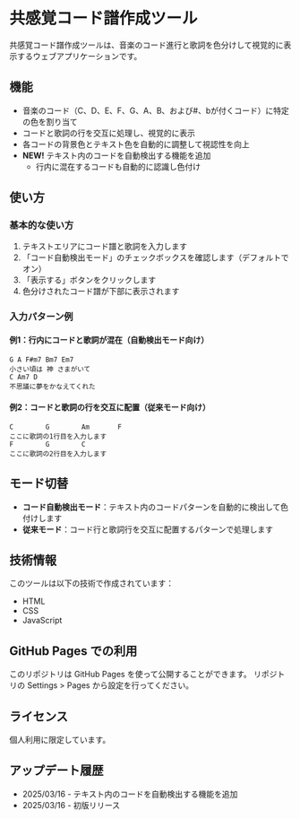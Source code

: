 # 共感覚コード譜作成ツール

共感覚コード譜作成ツールは、音楽のコード進行と歌詞を色分けして視覚的に表示するウェブアプリケーションです。

## 機能

- 音楽のコード（C、D、E、F、G、A、B、および#、bが付くコード）に特定の色を割り当て
- コードと歌詞の行を交互に処理し、視覚的に表示
- 各コードの背景色とテキスト色を自動的に調整して視認性を向上
- **NEW!** テキスト内のコードを自動検出する機能を追加
  - 行内に混在するコードも自動的に認識し色付け

## 使い方

### 基本的な使い方
1. テキストエリアにコード譜と歌詞を入力します
2. 「コード自動検出モード」のチェックボックスを確認します（デフォルトでオン）
3. 「表示する」ボタンをクリックします
4. 色分けされたコード譜が下部に表示されます

### 入力パターン例

#### 例1：行内にコードと歌詞が混在（自動検出モード向け）
```
G A F#m7 Bm7 Em7
小さい頃は 神 さまがいて
C Am7 D
不思議に夢をかなえてくれた
```

#### 例2：コードと歌詞の行を交互に配置（従来モード向け）
```
C        G        Am       F
ここに歌詞の1行目を入力します
F        G        C
ここに歌詞の2行目を入力します
```

## モード切替
- **コード自動検出モード**：テキスト内のコードパターンを自動的に検出して色付けします
- **従来モード**：コード行と歌詞行を交互に配置するパターンで処理します



## 技術情報

このツールは以下の技術で作成されています：
- HTML
- CSS
- JavaScript

## GitHub Pages での利用

このリポジトリは GitHub Pages を使って公開することができます。
リポジトリの Settings > Pages から設定を行ってください。

## ライセンス

個人利用に限定しています。

## アップデート履歴

- 2025/03/16 - テキスト内のコードを自動検出する機能を追加
- 2025/03/16 - 初版リリース
